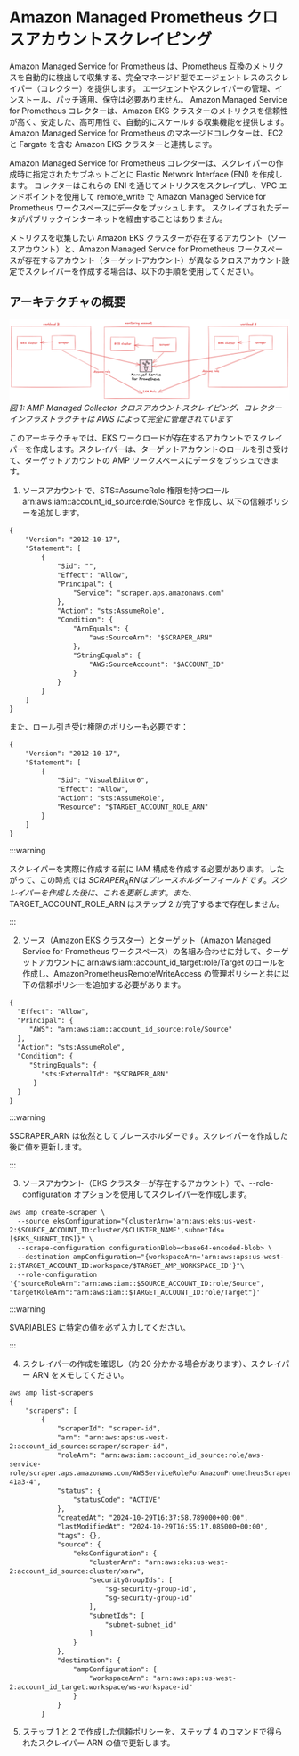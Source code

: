 # Amazon Managed Prometheus クロスアカウントスクレイピング

Amazon Managed Service for Prometheus は、Prometheus 互換のメトリクスを自動的に検出して収集する、完全マネージド型でエージェントレスのスクレイパー（コレクター）を提供します。
エージェントやスクレイパーの管理、インストール、パッチ適用、保守は必要ありません。
Amazon Managed Service for Prometheus コレクターは、Amazon EKS クラスターのメトリクスを信頼性が高く、安定した、高可用性で、自動的にスケールする収集機能を提供します。
Amazon Managed Service for Prometheus のマネージドコレクターは、EC2 と Fargate を含む Amazon EKS クラスターと連携します。

Amazon Managed Service for Prometheus コレクターは、スクレイパーの作成時に指定されたサブネットごとに Elastic Network Interface (ENI) を作成します。
コレクターはこれらの ENI を通じてメトリクスをスクレイプし、VPC エンドポイントを使用して remote_write で Amazon Managed Service for Prometheus ワークスペースにデータをプッシュします。
スクレイプされたデータがパブリックインターネットを経由することはありません。

メトリクスを収集したい Amazon EKS クラスターが存在するアカウント（ソースアカウント）と、Amazon Managed Service for Prometheus ワークスペースが存在するアカウント（ターゲットアカウント）が異なるクロスアカウント設定でスクレイパーを作成する場合は、以下の手順を使用してください。



## アーキテクチャの概要

![AMP Managed Collector Cross Account Scraping](./images/ampxa-arch.png)
*図 1: AMP Managed Collector クロスアカウントスクレイピング、コレクターインフラストラクチャは AWS によって完全に管理されています*

このアーキテクチャでは、EKS ワークロードが存在するアカウントでスクレイパーを作成します。スクレイパーは、ターゲットアカウントのロールを引き受けて、ターゲットアカウントの AMP ワークスペースにデータをプッシュできます。

1. ソースアカウントで、STS::AssumeRole 権限を持つロール arn:aws:iam::account_id_source:role/Source を作成し、以下の信頼ポリシーを追加します。

```
{
    "Version": "2012-10-17",
    "Statement": [
        {
            "Sid": "",
            "Effect": "Allow",
            "Principal": {
                "Service": "scraper.aps.amazonaws.com"
            },
            "Action": "sts:AssumeRole",
            "Condition": {
                "ArnEquals": {
                    "aws:SourceArn": "$SCRAPER_ARN"
                },
                "StringEquals": {
                    "AWS:SourceAccount": "$ACCOUNT_ID"
                }
            }
        }
    ]
}
```

また、ロール引き受け権限のポリシーも必要です：

```
{
    "Version": "2012-10-17",
    "Statement": [
        {
            "Sid": "VisualEditor0",
            "Effect": "Allow",
            "Action": "sts:AssumeRole",
            "Resource": "$TARGET_ACCOUNT_ROLE_ARN"
        }
    ]
}
```

:::warning

スクレイパーを実際に作成する前に IAM 構成を作成する必要があります。したがって、この時点では $SCRAPER_ARN はプレースホルダーフィールドです。スクレイパーを作成した後に、これを更新します。また、$TARGET_ACCOUNT_ROLE_ARN はステップ 2 が完了するまで存在しません。

:::

2. ソース（Amazon EKS クラスター）とターゲット（Amazon Managed Service for Prometheus ワークスペース）の各組み合わせに対して、ターゲットアカウントに arn:aws:iam::account_id_target:role/Target のロールを作成し、AmazonPrometheusRemoteWriteAccess の管理ポリシーと共に以下の信頼ポリシーを追加する必要があります。

```
{
  "Effect": "Allow",
  "Principal": {
     "AWS": "arn:aws:iam::account_id_source:role/Source"
  },
  "Action": "sts:AssumeRole",
  "Condition": {
     "StringEquals": {
        "sts:ExternalId": "$SCRAPER_ARN"
      }
  }
}
```

:::warning

$SCRAPER_ARN は依然としてプレースホルダーです。スクレイパーを作成した後に値を更新します。

:::

3. ソースアカウント（EKS クラスターが存在するアカウント）で、--role-configuration オプションを使用してスクレイパーを作成します。

```
aws amp create-scraper \
  --source eksConfiguration="{clusterArn='arn:aws:eks:us-west-2:$SOURCE_ACCOUNT_ID:cluster/$CLUSTER_NAME',subnetIds=[$EKS_SUBNET_IDS]}" \
  --scrape-configuration configurationBlob=<base64-encoded-blob> \
  --destination ampConfiguration="{workspaceArn='arn:aws:aps:us-west-2:$TARGET_ACCOUNT_ID:workspace/$TARGET_AMP_WORKSPACE_ID'}"\
  --role-configuration '{"sourceRoleArn":"arn:aws:iam::$SOURCE_ACCOUNT_ID:role/Source", "targetRoleArn":"arn:aws:iam::$TARGET_ACCOUNT_ID:role/Target"}'
```

:::warning

$VARIABLES に特定の値を必ず入力してください。

:::

4. スクレイパーの作成を確認し（約 20 分かかる場合があります）、スクレイパー ARN をメモしてください。

```
aws amp list-scrapers
{
    "scrapers": [
        {
            "scraperId": "scraper-id",
            "arn": "arn:aws:aps:us-west-2:account_id_source:scraper/scraper-id",
            "roleArn": "arn:aws:iam::account_id_source:role/aws-service-role/scraper.aps.amazonaws.com/AWSServiceRoleForAmazonPrometheusScraperInternal_cc319052-41a3-4",
            "status": {
                "statusCode": "ACTIVE"
            },
            "createdAt": "2024-10-29T16:37:58.789000+00:00",
            "lastModifiedAt": "2024-10-29T16:55:17.085000+00:00",
            "tags": {},
            "source": {
                "eksConfiguration": {
                    "clusterArn": "arn:aws:eks:us-west-2:account_id_source:cluster/xarw",
                    "securityGroupIds": [
                        "sg-security-group-id",
                        "sg-security-group-id"
                    ],
                    "subnetIds": [
                        "subnet-subnet_id"
                    ]
                }
            },
            "destination": {
                "ampConfiguration": {
                    "workspaceArn": "arn:aws:aps:us-west-2:account_id_target:workspace/ws-workspace-id"
                }
            }
        }
```

5. ステップ 1 と 2 で作成した信頼ポリシーを、ステップ 4 のコマンドで得られたスクレイパー ARN の値で更新します。
